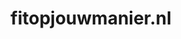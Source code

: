 ---
layout: post
title:  "fitopjouwmanier.nl"
internal_url:  "/dutchgov/fitopjouwmanier.nl.html"
categories: dutchgov
---